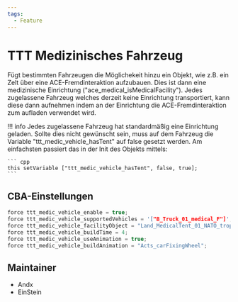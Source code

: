 ```yaml
---
tags:
  - Feature
---
```


# TTT Medizinisches Fahrzeug

Fügt bestimmten Fahrzeugen die Möglichekeit hinzu ein Objekt, wie z.B. ein Zelt über eine ACE-Fremdinteraktion aufzubauen.
Dies ist dann eine medizinische Einrichtung ("ace_medical_isMedicalFacility").
Jedes zugelassene Fahrzeug welches derzeit keine Einrichtung transportiert, kann diese dann aufnehmen indem an der Einrichtung die ACE-Fremdinteraktion zum aufladen verwendet wird.

!!! info
    Jedes zugelassene Fahrzeug hat standardmäßig eine Einrichtung geladen. Sollte dies nicht gewünscht sein, muss auf dem Fahrzeug die Variable "ttt_medic_vehicle_hasTent" auf false gesetzt werden.
    Am einfachsten passiert das in der Init des Objekts mittels:

    ``` cpp
    this setVariable ["ttt_medic_vehicle_hasTent", false, true];
    ```

## CBA-Einstellungen

``` cpp
force ttt_medic_vehicle_enable = true;                                     //default: false;
force ttt_medic_vehicle_supportedVehicles = '["B_Truck_01_medical_F"]';    //default: [];
force ttt_medic_vehicle_facilityObject = "Land_MedicalTent_01_NATO_tropic_generic_open_F";     //default "Land_MedicalTent_01_NATO_generic_open_F";
force ttt_medic_vehicle_buildTime = 4;                                     //default: 30;
force ttt_medic_vehicle_useAnimation = true;                               //default: true;
force ttt_medic_vehicle_buildAnimation = "Acts_carFixingWheel";            //default: "Acts_carFixingWheel";
```

## Maintainer

- Andx
- EinStein
